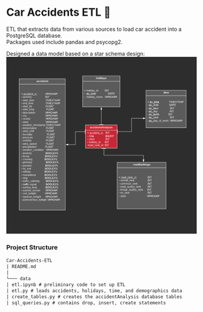 # Car Accidents ETL :blue_car:

ETL that extracts data from various sources to load car accident into a 
PostgreSQL database.  
Packages used include pandas and psycopg2.

Designed a data model based on a star schema design:  
![uml](uml.png)

### Project Structure
```
Car-Accidents-ETL
| README.md
| 
└─── data
| etl.ipynb # preliminary code to set up ETL
| etl.py # loads accidents, holidays, time, and demographics data
| create_tables.py # creates the accidentAnalysis database tables
| sql_queries.py # contains drop, insert, create statements
```
